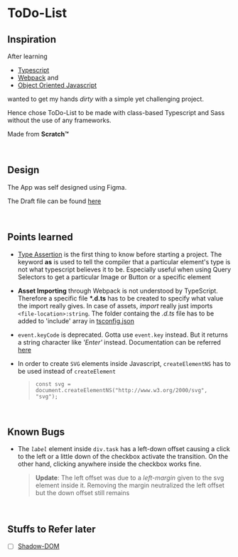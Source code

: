 # ToDo-List

## Inspiration

After learning

- [Typescript](https://www.typescriptlang.org/docs/handbook/typescript-in-5-minutes.html)
- [Webpack](https://frontendmasters.com/courses/webpack-fundamentals/) and
- [Object Oriented Javascript](https://frontendmasters.com/courses/object-oriented-js/)

wanted to get my hands _dirty_ with a simple yet challenging project.

Hence chose ToDo-List to be made with class-based Typescript and Sass without the use of any frameworks.

Made from **Scratch™**

<br>

## Design

The App was self designed using Figma.

The Draft file can be found [here](https://www.figma.com/file/LYQJ9chQrQSKmlHfSt3l06/ToDo-List?node-id=0%3A1)

<br>

## Points learned

- [Type Assertion](https://www.typescriptlang.org/docs/handbook/2/everyday-types.html#type-assertions) is the first thing to know before starting a project. The keyword **as** is used to tell the compiler that a particular element's type is not what typescript believes it to be. Especially useful when using Query Selectors to get a particular Image or Button or a specific element
- **Asset Importing** through Webpack is not understood by TypeScript. Therefore a specific file **\*.d.ts** has to be created to specify what value the import really gives. In case of assets, _import_ really just imports `<file-location>:string`. The folder containg the _.d.ts_ file has to be added to 'include' array in [tsconfig.json](./tsconfig.json)
- `event.keyCode` is deprecated. Gotta use `event.key` instead. But it returns a string character like _'Enter'_ instead. Documentation can be referred [here](https://developer.mozilla.org/en-US/docs/Web/API/KeyboardEvent/key)
- In order to create `SVG` elements inside Javascript, `createElementNS` has to be used instead of `createElement`

  > `const svg = document.createElementNS("http://www.w3.org/2000/svg", "svg");`

<br>

## Known Bugs

- The _`label`_ element inside `div.task` has a left-down offset causing a click to the left or a little down of the checkbox activate the transition. On the other hand, clicking anywhere inside the checkbox works fine.
  
  > **Update**: The left offset was due to a _left-margin_ given to the svg element inside it. Removing the margin neutralized the left offset but the down offset still remains

<br>

## Stuffs to Refer later

- [ ] [Shadow-DOM](https://developer.mozilla.org/en-US/docs/Web/Web_Components/Using_shadow_DOM)
